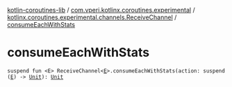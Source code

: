 [kotlin-coroutines-lib](../../index.md) / [com.vperi.kotlinx.coroutines.experimental](../index.md) / [kotlinx.coroutines.experimental.channels.ReceiveChannel](index.md) / [consumeEachWithStats](./consume-each-with-stats.md)

# consumeEachWithStats

`suspend fun <E> ReceiveChannel<`[`E`](consume-each-with-stats.md#E)`>.consumeEachWithStats(action: suspend (`[`E`](consume-each-with-stats.md#E)`) -> `[`Unit`](https://kotlinlang.org/api/latest/jvm/stdlib/kotlin/-unit/index.html)`): `[`Unit`](https://kotlinlang.org/api/latest/jvm/stdlib/kotlin/-unit/index.html)